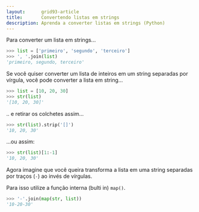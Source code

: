 ```yaml
---
layout:      grid93-article
title:       Convertendo listas em strings
description: Aprenda a converter listas em strings (Python)
---
```



Para converter um lista em strings...

```python
>>> list = ['primeiro', 'segundo', 'terceiro']
>>> ', '.join(list)
'primeiro, segundo, terceiro'
```

Se você quiser converter um lista de inteiros em um string separadas por vírgula, você pode converter a lista em string...

```python
>>> list = [10, 20, 30]
>>> str(list)
'[10, 20, 30]'
```

.. e retirar os colchetes assim...

```python
>>> str(list).strip('[]')
'10, 20, 30'
```

...ou assim:

```python
>>> str(list)[1:-1]
'10, 20, 30'
```

Agora imagine que você queira transforma a lista em uma string separadas por traços (`-`) ao invés de vírgulas.

Para isso utilize a função interna (bulti in) `map()`.

```python
>>> '-'.join(map(str, list))
'10-20-30'
```
